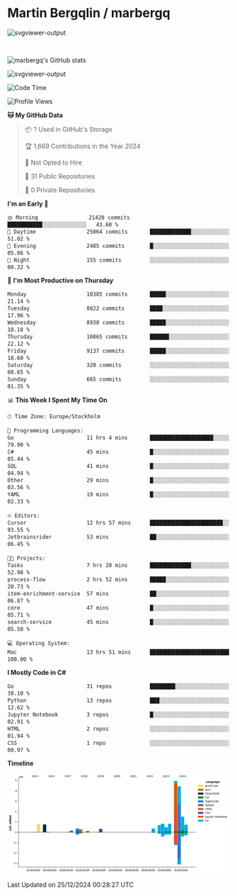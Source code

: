 # Martin Bergqlin / marbergq

![svgviewer-output](https://user-images.githubusercontent.com/2405410/206014777-22d41ecb-c24f-421d-b7d9-bba2cb5bb0de.svg)

<br>

<!--- [![Martin's Week](https://github-readme-stats.vercel.app/api/wakatime?username=marbergq&theme=dark)](https://github.com/anuraghazra/github-readme-stats) -->

![marbergq's GitHub stats](https://github-readme-stats.vercel.app/api?username=marbergq&count_private=true&show_icons=true)

![svgviewer-output](https://wakatime.com/badge/user/3f0a2069-6683-4e19-9a4a-7d21ea815067.svg)

<!--START_SECTION:waka-->
![Code Time](http://img.shields.io/badge/Code%20Time-4%2C685%20hrs%2034%20mins-blue)

![Profile Views](http://img.shields.io/badge/Profile%20Views-0-blue)

**🐱 My GitHub Data** 

> 📦 ? Used in GitHub's Storage 
 > 
> 🏆 1,669 Contributions in the Year 2024
 > 
> 🚫 Not Opted to Hire
 > 
> 📜 31 Public Repositories 
 > 
> 🔑 0 Private Repositories 
 > 
**I'm an Early 🐤** 

```text
🌞 Morning                21420 commits       ███████████░░░░░░░░░░░░░░   43.60 % 
🌆 Daytime                25064 commits       █████████████░░░░░░░░░░░░   51.02 % 
🌃 Evening                2485 commits        █░░░░░░░░░░░░░░░░░░░░░░░░   05.06 % 
🌙 Night                  155 commits         ░░░░░░░░░░░░░░░░░░░░░░░░░   00.32 % 
```
📅 **I'm Most Productive on Thursday** 

```text
Monday                   10385 commits       █████░░░░░░░░░░░░░░░░░░░░   21.14 % 
Tuesday                  8822 commits        ████░░░░░░░░░░░░░░░░░░░░░   17.96 % 
Wednesday                8930 commits        █████░░░░░░░░░░░░░░░░░░░░   18.18 % 
Thursday                 10865 commits       ██████░░░░░░░░░░░░░░░░░░░   22.12 % 
Friday                   9137 commits        █████░░░░░░░░░░░░░░░░░░░░   18.60 % 
Saturday                 320 commits         ░░░░░░░░░░░░░░░░░░░░░░░░░   00.65 % 
Sunday                   665 commits         ░░░░░░░░░░░░░░░░░░░░░░░░░   01.35 % 
```


📊 **This Week I Spent My Time On** 

```text
🕑︎ Time Zone: Europe/Stockholm

💬 Programming Languages: 
Go                       11 hrs 4 mins       ████████████████████░░░░░   79.90 % 
C#                       45 mins             █░░░░░░░░░░░░░░░░░░░░░░░░   05.44 % 
SQL                      41 mins             █░░░░░░░░░░░░░░░░░░░░░░░░   04.94 % 
Other                    29 mins             █░░░░░░░░░░░░░░░░░░░░░░░░   03.56 % 
YAML                     19 mins             █░░░░░░░░░░░░░░░░░░░░░░░░   02.33 % 

🔥 Editors: 
Cursor                   12 hrs 57 mins      ███████████████████████░░   93.55 % 
Jetbrainsrider           53 mins             ██░░░░░░░░░░░░░░░░░░░░░░░   06.45 % 

🐱‍💻 Projects: 
Tasks                    7 hrs 20 mins       █████████████░░░░░░░░░░░░   52.98 % 
process-flow             2 hrs 52 mins       █████░░░░░░░░░░░░░░░░░░░░   20.73 % 
item-enrichment-service  57 mins             ██░░░░░░░░░░░░░░░░░░░░░░░   06.87 % 
core                     47 mins             █░░░░░░░░░░░░░░░░░░░░░░░░   05.71 % 
search-service           45 mins             █░░░░░░░░░░░░░░░░░░░░░░░░   05.50 % 

💻 Operating System: 
Mac                      13 hrs 51 mins      █████████████████████████   100.00 % 
```

**I Mostly Code in C#** 

```text
Go                       31 repos            ████████░░░░░░░░░░░░░░░░░   30.10 % 
Python                   13 repos            ███░░░░░░░░░░░░░░░░░░░░░░   12.62 % 
Jupyter Notebook         3 repos             █░░░░░░░░░░░░░░░░░░░░░░░░   02.91 % 
HTML                     2 repos             ░░░░░░░░░░░░░░░░░░░░░░░░░   01.94 % 
CSS                      1 repo              ░░░░░░░░░░░░░░░░░░░░░░░░░   00.97 % 
```



**Timeline**

![Lines of Code chart](https://raw.githubusercontent.com/marbergq/marbergq/main/assets/bar_graph.png)


 Last Updated on 25/12/2024 00:28:27 UTC
<!--END_SECTION:waka-->
